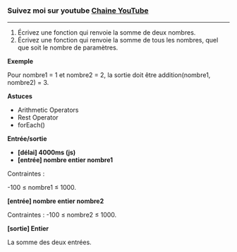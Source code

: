 ### Suivez moi sur youtube [Chaine YouTube ](https://www.youtube.com/channel/UCR1naYxlVelmMXZlhP-oi2g)

---

1. Écrivez une fonction qui renvoie la somme de deux nombres.
2. Écrivez une fonction qui renvoie la somme de tous les nombres, quel que soit le nombre de paramètres.

**Exemple**

Pour nombre1 = 1 et nombre2 = 2, la sortie doit être
addition(nombre1, nombre2) = 3.

**Astuces**

- Arithmetic Operators
- Rest Operator
- forEach()

**Entrée/sortie**

- **[délai] 4000ms (js)**
- **[entrée] nombre entier nombre1**

Contraintes :

-100 ≤ nombre1 ≤ 1000.

**[entrée] nombre entier nombre2**

Contraintes :
-100 ≤ nombre2 ≤ 1000.

**[sortie] Entier**

La somme des deux entrées.
